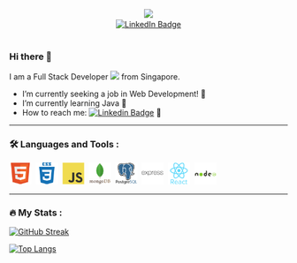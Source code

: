 

<div id="header" align="center">
  <img src="https://media.giphy.com/media/CzbiCJTYOzHTW/giphy.gif" width="300"/>
</div>

<div id="badges" align='center'>
 <a href="https://www.linkedin.com/in/firdaus-ang-282b15142/">
    <img src="https://img.shields.io/badge/LinkedIn-blue?style=for-the-badge&logo=linkedin&logoColor=white" alt="LinkedIn Badge"/>
  </a>
</div>

<div id="badges" align='center'>
  <img src="https://komarev.com/ghpvc/?username=fjrmario&style=plastic&color=blue" alt=""/>
</div>

              

### Hi there 👋

I am a Full Stack Developer <img src="https://media.giphy.com/media/1o1uxm9c9YcNoJrQ3W/giphy.gif" width="30"> from Singapore.


<!--
**fjrmario/fjrmario** is a ✨ _special_ ✨ repository because its `README.md` (this file) appears on your GitHub profile.

Here are some ideas to get you started:

- 🔭 I’m currently working on 
- 👯 I’m looking to collaborate on ...
- 🤔 I’m looking for help with ...
- 😄 Pronouns: ...
- ⚡ Fun fact: ...
- 😄 Pronouns: ...
- 👯 I’m looking to collaborate on ...
- 👯 I’m looking to collaborate on anything that involves new technologies a
-->
- I’m currently seeking a job in Web Development! 👀
- I’m currently learning Java 📝
- How to reach me: [![Linkedin Badge](https://img.shields.io/badge/-firdausang-blue?style=plastic&logo=Linkedin&logoColor=white)](https://www.linkedin.com/in/firdaus-ang-282b15142/) 🫡

---

### :hammer_and_wrench: Languages and Tools :

<div>
  <img src="https://github.com/devicons/devicon/blob/master/icons/html5/html5-original.svg" title="HTML5" alt="HTML" width="40" height="40"/>&nbsp;
  <img src="https://github.com/devicons/devicon/blob/master/icons/css3/css3-plain-wordmark.svg"  title="CSS3" alt="CSS" width="40" height="40"/>&nbsp;
  <img src="https://github.com/devicons/devicon/blob/master/icons/javascript/javascript-original.svg" title="JavaScript" alt="JavaScript" width="40" height="40"/>&nbsp;
  <img src="https://github.com/devicons/devicon/blob/master/icons/mongodb/mongodb-original-wordmark.svg" title="Java" alt="Java" width="40" height="40"/>&nbsp;
  <img src="https://github.com/devicons/devicon/blob/master/icons/postgresql/postgresql-original-wordmark.svg" title="Java" alt="Java" width="40" height="40"/>&nbsp;
  <img src="https://github.com/devicons/devicon/blob/master/icons/express/express-original-wordmark.svg" title="Spring" alt="Spring" width="40" height="40"/>&nbsp;
  <img src="https://github.com/devicons/devicon/blob/master/icons/react/react-original-wordmark.svg" title="React" alt="React" width="40" height="40"/>&nbsp;
    <img src="https://github.com/devicons/devicon/blob/master/icons/nodejs/nodejs-original-wordmark.svg" title="NodeJS" alt="NodeJS" width="40" height="40"/>&nbsp;
</div>

---

### :fire: My Stats :

[![GitHub Streak](https://streak-stats.demolab.com?user=fjrmario&theme=rising-sun&hide_border=true&date_format=j%20M%5B%20Y%5D)](https://git.io/streak-stats)

[![Top Langs](https://github-readme-stats.vercel.app/api/top-langs/?username=fjrmario&layout=compact&theme=vision-friendly-dark)](https://github.com/anuraghazra/github-readme-stats)




